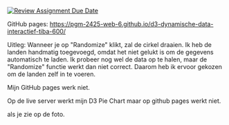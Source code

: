 [![Review Assignment Due Date](https://classroom.github.com/assets/deadline-readme-button-22041afd0340ce965d47ae6ef1cefeee28c7c493a6346c4f15d667ab976d596c.svg)](https://classroom.github.com/a/dvc9GdM4)


GitHub pages:
https://pgm-2425-web-6.github.io/d3-dynamische-data-interactief-tiba-600/



Uitleg:
Wanneer je op "Randomize" klikt, zal de cirkel draaien. Ik heb de landen handmatig toegevoegd, omdat het niet gelukt is om de gegevens automatisch te laden. Ik probeer nog wel de data op te halen, maar de "Randomize" functie werkt dan niet correct. Daarom heb ik ervoor gekozen om de landen zelf in te voeren.

Mijn GitHub pages werk niet.

Op de live server werkt mijn D3 Pie Chart maar op github pages werkt niet. 

als je zie op de foto.